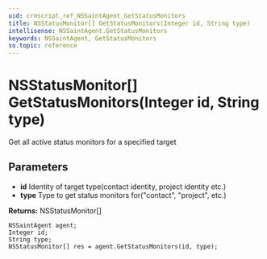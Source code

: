 ```yaml
---
uid: crmscript_ref_NSSaintAgent_GetStatusMonitors
title: NSStatusMonitor[] GetStatusMonitors(Integer id, String type)
intellisense: NSSaintAgent.GetStatusMonitors
keywords: NSSaintAgent, GetStatusMonitors
so.topic: reference
---
```


# NSStatusMonitor[] GetStatusMonitors(Integer id, String type)

Get all active status monitors for a specified target

## Parameters

* **id** Identity of target type(contact identity, project identity etc.)
* **type** Type to get status monitors for("contact", "project", etc.)

**Returns:** NSStatusMonitor[]

```crmscript
NSSaintAgent agent;
Integer id;
String type;
NSStatusMonitor[] res = agent.GetStatusMonitors(id, type);
```


